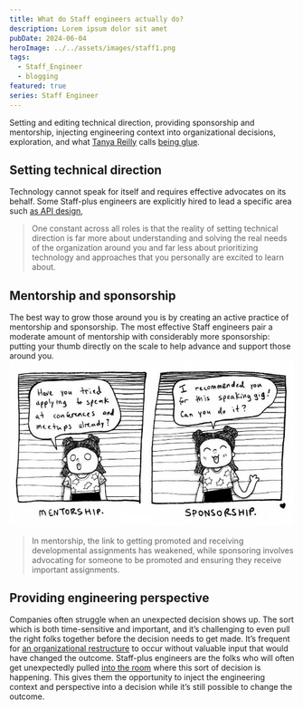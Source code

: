 ```yaml
---
title: What do Staff engineers actually do?
description: Lorem ipsum dolor sit amet
pubDate: 2024-06-04
heroImage: ../../assets/images/staff1.png
tags:
  - Staff_Engineer
  - blogging
featured: true
series: Staff Engineer
---
```

Setting and editing technical direction, providing sponsorship and mentorship, injecting engineering context into organizational decisions, exploration, and what [Tanya Reilly](https://noidea.dog) calls [being glue](https://noidea.dog/glue).
## Setting technical direction
Technology cannot speak for itself and requires effective advocates on its behalf.
Some Staff-plus engineers are explicitly hired to lead a specific area such [as API design](part0034.xhtml),
> One constant across all roles is that the reality of setting technical direction is far more about understanding and solving the real needs of the organization around you and far less about prioritizing technology and approaches that you personally are excited to learn about.
## Mentorship and sponsorship
The best way to grow those around you is by creating an active practice of mentorship and sponsorship.
The most effective Staff engineers pair a moderate amount of mentorship with considerably more sponsorship: putting your thumb directly on the scale to help advance and support those around you.
![local image](../../assets/images/staff1.png)
> In mentorship, the link to getting promoted and receiving developmental assignments has weakened, while sponsoring involves advocating for someone to be promoted and ensuring they receive important assignments.
## Providing engineering perspective
Companies often struggle when an unexpected decision shows up. The sort which is both time-sensitive and important, and it’s challenging to even pull the right folks together before the decision needs to get made. It’s frequent for [an organizational restructure](https://lethain.com/running-an-engineering-reorg/) to occur without valuable input that would have changed the outcome.
Staff-plus engineers are the folks who will often get unexpectedly pulled [into the room](part0025.xhtml) where this sort of decision is happening. This gives them the opportunity to inject the engineering context and perspective into a decision while it’s still possible to change the outcome.